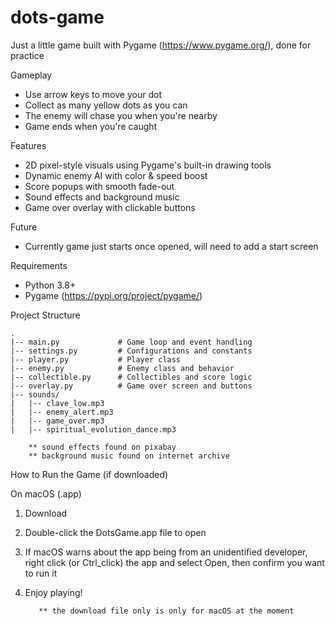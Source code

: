 # dots-game
Just a little game built with Pygame (https://www.pygame.org/), done for practice



Gameplay
- Use arrow keys to move your dot
- Collect as many yellow dots as you can
- The enemy will chase you when you're nearby
- Game ends when you're caught



Features
- 2D pixel-style visuals using Pygame's built-in drawing tools
- Dynamic enemy AI with color & speed boost
- Score popups with smooth fade-out
- Sound effects and background music
- Game over overlay with clickable buttons



Future
- Currently game just starts once opened, will need to add a start screen 



Requirements
- Python 3.8+
- Pygame (https://pypi.org/project/pygame/)



Project Structure
```
.
|-- main.py             # Game loop and event handling
|-- settings.py         # Configurations and constants
|-- player.py           # Player class
|-- enemy.py            # Enemy class and behavior
|-- collectible.py      # Collectibles and score logic
|-- overlay.py          # Game over screen and buttons
|-- sounds/
|   |-- clave_low.mp3
|   |-- enemy_alert.mp3
|   |-- game_over.mp3
|   |-- spiritual_evolution_dance.mp3
```

        ** sound effects found on pixabay
        ** background music found on internet archive




How to Run the Game (if downloaded)

On macOS (.app)
1. Download 
2. Double-click the DotsGame.app file to open
3. If macOS warns about the app being from an unidentified developer, right click (or Ctrl_click) the app and select Open, then confirm you want to run it
4. Enjoy playing!

          ** the download file only is only for macOS at the moment

